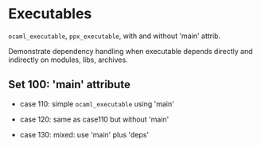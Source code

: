 # Executables

`ocaml_executable`, `ppx_executable`, with and without 'main' attrib.

Demonstrate dependency handling when executable depends directly and
indirectly on modules, libs, archives.

## <a name="set100">Set 100: 'main' attribute</a>

* case 110: simple `ocaml_executable` using 'main'
* case 120: same as case110 but without 'main'

* case 130: mixed: use 'main' plus 'deps'
